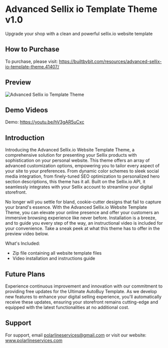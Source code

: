 
# Advanced Sellix io Template Theme v1.0

Upgrade your shop with a clean and powerful sellix.io website template


## How to Purchase
To purchase, please visit: https://builtbybit.com/resources/advanced-sellix-io-template-theme.41407/
## Preview
![Advanced Sellix io Template Theme](https://i.postimg.cc/x8Z4kw6D/Screenshot-2024-03-23-at-8-39-21-PM.png)


## Demo Videos

Demo: https://youtu.be/hV3gAR5uCxc
## Introduction

Introducing the Advanced Sellix.io Website Template Theme, a comprehensive solution for presenting your Sellix products with sophistication on your personal website. This theme offers an array of advanced customization options, empowering you to tailor every aspect of your site to your preferences. From dynamic color schemes to sleek social media integration, from finely-tuned SEO optimization to personalized hero section descriptions, this theme has it all. Built on the Sellix.io API, it seamlessly integrates with your Sellix account to streamline your digital storefront.

No longer will you settle for bland, cookie-cutter designs that fail to capture your brand's essence. With the Advanced Sellix.io Website Template Theme, you can elevate your online presence and offer your customers an immersive browsing experience like never before. Installation is a breeze, and to guide you every step of the way, an instructional video is included for your convenience. Take a sneak peek at what this theme has to offer in the preview video below.

What's Included:
- Zip file containing all website template files
- Video installation and instructions guide

## Future Plans
Experience continuous improvement and innovation with our commitment to providing free updates for the Ultimate AutoBuy Template. As we develop new features to enhance your digital selling experience, you'll automatically receive these updates, ensuring your storefront remains cutting-edge and equipped with the latest functionalities at no additional cost.
## Support
For support, email polarlineservices@gmail.com or visit our website: www.polarlineservices.com
